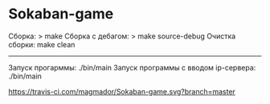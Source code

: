 # Sokaban-game
Сборка: > make
Сборка с дебагом: > make source-debug
Очистка сборки: make clean
***
Запуск прогарммы: ./bin/main
Запуск программы с вводом ip-сервера: ./bin/main <ip>

https://travis-ci.com/magmador/Sokaban-game.svg?branch=master
